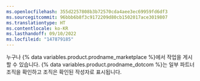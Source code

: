 ```yaml
---
ms.openlocfilehash: 355d2257808b3b72570cda4aee3ec69959fd6df3
ms.sourcegitcommit: 96bbb6b8f3c9172209d80cb1502017ace3019807
ms.translationtype: HT
ms.contentlocale: ko-KR
ms.lasthandoff: 09/10/2022
ms.locfileid: "147879185"
---
```

누구나 {% data variables.product.prodname_marketplace %}에서 작업을 게시할 수 있습니다. {% data variables.product.prodname_dotcom %}는 일부 파트너 조직을 확인하고 조직은 확인된 작성자로 표시됩니다.  
